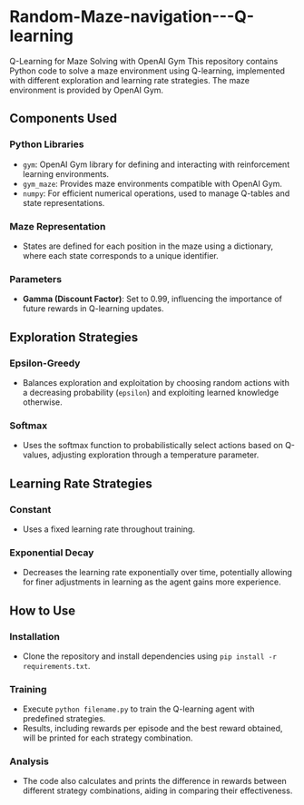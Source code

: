 # Random-Maze-navigation---Q-learning
Q-Learning for Maze Solving with OpenAI Gym
This repository contains Python code to solve a maze environment using Q-learning, implemented with different exploration and learning rate strategies. The maze environment is provided by OpenAI Gym.


## Components Used

### Python Libraries
- `gym`: OpenAI Gym library for defining and interacting with reinforcement learning environments.
- `gym_maze`: Provides maze environments compatible with OpenAI Gym.
- `numpy`: For efficient numerical operations, used to manage Q-tables and state representations.

### Maze Representation
- States are defined for each position in the maze using a dictionary, where each state corresponds to a unique identifier.

### Parameters
- **Gamma (Discount Factor)**: Set to 0.99, influencing the importance of future rewards in Q-learning updates.

## Exploration Strategies

### Epsilon-Greedy
- Balances exploration and exploitation by choosing random actions with a decreasing probability (`epsilon`) and exploiting learned knowledge otherwise.

### Softmax
- Uses the softmax function to probabilistically select actions based on Q-values, adjusting exploration through a temperature parameter.

## Learning Rate Strategies

### Constant
- Uses a fixed learning rate throughout training.

### Exponential Decay
- Decreases the learning rate exponentially over time, potentially allowing for finer adjustments in learning as the agent gains more experience.

## How to Use

### Installation
- Clone the repository and install dependencies using `pip install -r requirements.txt`.

### Training
- Execute `python filename.py` to train the Q-learning agent with predefined strategies.
- Results, including rewards per episode and the best reward obtained, will be printed for each strategy combination.

### Analysis
- The code also calculates and prints the difference in rewards between different strategy combinations, aiding in comparing their effectiveness.

